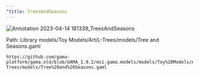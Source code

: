 ```yaml
---
^title: TreesAndSeasons
---
```


![Annotation 2023-04-14 181339_TreesAndSeasons](https://user-images.githubusercontent.com/4437331/232099298-c58976d0-36fc-4ac3-b5f9-147113bd5489.png)

Path: Library models/Toy Models/Art/L-Trees/models/Tree and Seasons.gaml

```gaml reference
https://github.com/gama-platform/gama.old/blob/GAMA_1.9.2/msi.gama.models/models/Toy%20Models/Art/L-Trees/models/Tree%20and%20Seasons.gaml
```





